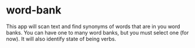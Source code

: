 # word-bank
This app will scan text and find synonyms of words that are in you word banks. You can have one to many word banks, but you must select one (for now). It will also identify state of being verbs.
